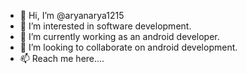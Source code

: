 - 👋 Hi, I’m @aryanarya1215
- 👀 I’m interested in software development.
- 🌱 I’m currently working as an android developer.
- 💞️ I’m looking to collaborate on android development.
- 📫 Reach me here....

<!---
aryanarya1215/aryanarya1215 is a ✨ special ✨ repository because its `README.md` (this file) appears on your GitHub profile.
You can click the Preview link to take a look at your changes.
--->
